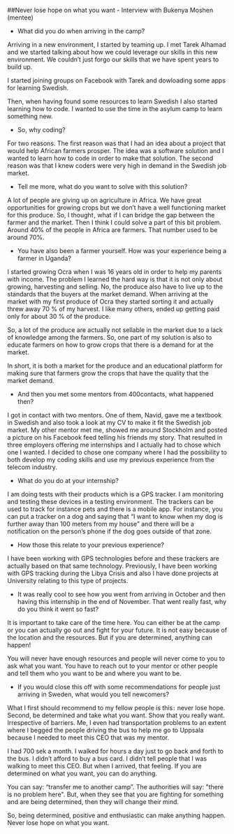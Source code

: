 ##Never lose hope on what you want - Interview with Bukenya Moshen (mentee)

* What did you do when arriving in the camp?

Arriving in a new environment, I started by teaming up. I met Tarek Alhamad and we started talking about how we could leverage our skills in this new environment. We couldn’t just forgo our skills that we have spent years to build up.

I started joining groups on Facebook with Tarek and dowloading some apps for learning Swedish. 

Then, when having found some resources to learn Swedish I also started learning how to code. I wanted to use the time in the asylum camp to learn something new.

* So, why coding?

For two reasons. The first reason was that I had an idea about a project that would help African farmers prosper. The idea was a software solution and I wanted to learn how to code in order to make that solution. The second reason was that I knew coders were very high in demand in the Swedish job market. 

* Tell me more, what do you want to solve with this solution?

A lot of people are giving up on agriculture in Africa. We have great opportunities for growing crops but we don’t have a well functioning market for this produce. So, I thought , what  if I can bridge the gap between the farmer and the market. Then I think I could solve a part of this bit problem. Around 40% of the people in Africa are farmers. That number used to be around 70%.

* You have also been a farmer yourself. How was your experience being a farmer in Uganda?

I started growing Ocra when I was 16 years old in order to help my parents with income. The problem I learned the hard way is that it is not only about growing, harvesting and selling. No, the produce also have to live up to the standards that the buyers at the market demand. When arriving at the market with my first produce of Ocra they started sorting it and actually threw away 70 % of my harvest. I like many others, ended up getting paid only for about 30 % of the produce.

So, a lot of the produce are actually not sellable in the market due to a lack of knowledge among the farmers. So, one part of my solution is also to educate farmers on how to grow crops that there is a demand for at the market.

In short, it is both a market for the produce and an educational platform for making sure that farmers grow the crops that have the quality that the market demand.

* And then you met some mentors from 400contacts, what happened then?

I got in contact with two mentors. One of them, Navid, gave me a textbook in Swedish and also took a look at my CV to make it fit the Swedish job market. My other mentor met me, showed me around Stockholm and posted a picture on his Facebook feed telling his friends my story. That resulted in three employers offering me internships and I actually had to chose which one I wanted. I decided to chose one company where I had the possibility to both develop my coding skills and use my previous experience from the telecom industry.

* What do you do at your internship?

I am doing tests with their products which is a GPS tracker. I am monitoring and testing these devices in a testing environment. The trackers can be used to track for instance pets and there is a mobile app. For instance, you can put a tracker on a dog and saying that “I want to know when my dog is further away than 100 meters from my house” and there will be a notification on the person’s phone if the dog goes outside of that zone.

* How those this relate to your previous experience?

I have been working with GPS technologies before and these trackers are actually based on that same technology. Previously, I have been working with GPS tracking during the Libya Crisis and also I have done projects at University relating to this type of projects.

* It was really cool to see how you went from arriving in October and then having this internship in the end of November. That went really fast, why do you think it went so fast?

It is important to take care of the time here. You can either be at the camp or you can actually go out and fight for your future. It is not easy because of the location and the resources. But if you are determined, anything can happen! 

You will never have enough resources and people will never come to you to ask what you want. You have to reach out to your mentor or other people and tell them who you want to be and where you want to be.

* If you would close this off with some recommendations for people just arriving in Sweden, what would you tell newcomers?

What I first should recommend to my fellow people is this :  never lose hope. Second, be determined and take what you want. Show that you really want. Irrespective of barriers. Me, I even had transportation problems to an extent where I begged the people driving the bus to help me go to Uppsala because I needed to meet this CEO that was my mentor. 

I had 700 sek a month. I walked for hours a day just to go back and forth to the bus. I didn’t afford to buy a bus card. I didn’t tell people that I was walking to meet this CEO. But when I arrived, that feeling. If you are determined on what you want, you can do anything.

You can say: “transfer me to another camp”. The authorities will say: "there is no problem here". But, when they see that you are fighting for something and are being determined, then they will change their mind. 

So, being determined, positive and enthusiastic can make anything happen. Never lose hope on what you want.